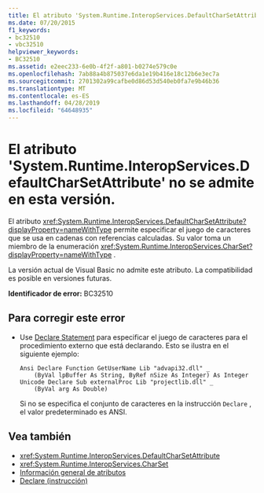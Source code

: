 ```yaml
---
title: El atributo 'System.Runtime.InteropServices.DefaultCharSetAttribute' no se admite en esta versión.
ms.date: 07/20/2015
f1_keywords:
- bc32510
- vbc32510
helpviewer_keywords:
- BC32510
ms.assetid: e2eec233-6e0b-4f2f-a801-b0274e579c0e
ms.openlocfilehash: 7ab88a4b875037e6da1e19b416e18c12b6e3ec7a
ms.sourcegitcommit: 2701302a99cafbe0d86d53d540eb0fa7e9b46b36
ms.translationtype: MT
ms.contentlocale: es-ES
ms.lasthandoff: 04/28/2019
ms.locfileid: "64648935"
---
```

# <a name="attribute-systemruntimeinteropservicesdefaultcharsetattribute-is-not-supported-in-this-version"></a>El atributo 'System.Runtime.InteropServices.DefaultCharSetAttribute' no se admite en esta versión.
El atributo <xref:System.Runtime.InteropServices.DefaultCharSetAttribute?displayProperty=nameWithType> permite especificar el juego de caracteres que se usa en cadenas con referencias calculadas. Su valor toma un miembro de la enumeración <xref:System.Runtime.InteropServices.CharSet?displayProperty=nameWithType> .  
  
 La versión actual de Visual Basic no admite este atributo. La compatibilidad es posible en versiones futuras.  
  
 **Identificador de error:** BC32510  
  
## <a name="to-correct-this-error"></a>Para corregir este error  
  
- Use [Declare Statement](../../visual-basic/language-reference/statements/declare-statement.md) para especificar el juego de caracteres para el procedimiento externo que está declarando. Esto se ilustra en el siguiente ejemplo:  
  
    ```  
    Ansi Declare Function GetUserName Lib "advapi32.dll" _  
        (ByVal lpBuffer As String, ByRef nSize As Integer) As Integer  
    Unicode Declare Sub externalProc Lib "projectlib.dll" _  
        (ByVal arg As Double)  
    ```  
  
     Si no se especifica el conjunto de caracteres en la instrucción `Declare` , el valor predeterminado es ANSI.  
  
## <a name="see-also"></a>Vea también

- <xref:System.Runtime.InteropServices.DefaultCharSetAttribute>
- <xref:System.Runtime.InteropServices.CharSet>
- [Información general de atributos](~/docs/visual-basic/programming-guide/concepts/attributes/index.md)
- [Declare (instrucción)](../../visual-basic/language-reference/statements/declare-statement.md)
